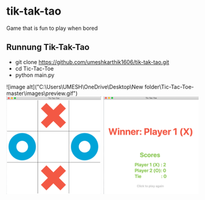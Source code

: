 # tik-tak-tao
Game that is fun to play when bored

## Runnung Tik-Tak-Tao
- git clone https://github.com/umeshkarthik1606/tik-tak-tao.git
- cd Tic-Tac-Toe
- python main.py

![image alt]("C:\Users\UMESH\OneDrive\Desktop\New folder\Tic-Tac-Toe-master\images\preview.gif")
![image alt](https://github.com/umeshkarthik1606/tik-tak-tao/blob/main/screenshot.png)
